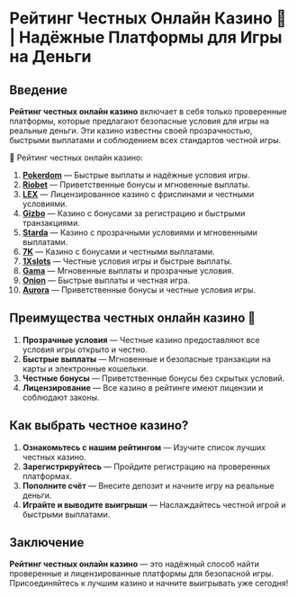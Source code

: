 # Рейтинг Честных Онлайн Казино 🎰 | Надёжные Платформы для Игры на Деньги

## Введение

**Рейтинг честных онлайн казино** включает в себя только проверенные платформы, которые предлагают безопасные условия для игры на реальные деньги. Эти казино известны своей прозрачностью, быстрыми выплатами и соблюдением всех стандартов честной игры.

🎰 Рейтинг честных онлайн казино:

1. **[Pokerdom](https://brandplay.link/4k77v2yx)** — Быстрые выплаты и надёжные условия игры.
2. **[Riobet](https://brandplay.link/7xBLTPyj)** — Приветственные бонусы и мгновенные выплаты.
3. **[LEX](https://brandplay.link/zW4hdDFV)** — Лицензированное казино с фриспинами и честными условиями.
4. **[Gizbo](https://brandplay.link/bprXw4YV)** — Казино с бонусами за регистрацию и быстрыми транзакциями.
5. **[Starda](https://brandplay.link/fB7xwRFL)** — Казино с прозрачными условиями и мгновенными выплатами.
6. **[7K](https://brandplay.link/BvQyFShp)** — Казино с бонусами и честными выплатами.
7. **[1Xslots](https://brandplay.link/hSB1khtr)** — Честные условия игры и быстрые выплаты.
8. **[Gama](https://brandplay.link/j6NMKsDz)** — Мгновенные выплаты и прозрачные условия.
9. **[Onion](https://brandplay.link/zBGRVpQ9)** — Быстрые выплаты и честная игра.
10. **[Aurora](https://10trafic-stat2.com/click/668546556bcc6313411604bd/6766/13032/subaccount)** — Приветственные бонусы и честные условия игры.

## Преимущества честных онлайн казино 🎯

1. **Прозрачные условия** — Честные казино предоставляют все условия игры открыто и честно.
2. **Быстрые выплаты** — Мгновенные и безопасные транзакции на карты и электронные кошельки.
3. **Честные бонусы** — Приветственные бонусы без скрытых условий.
4. **Лицензирование** — Все казино в рейтинге имеют лицензии и соблюдают законы.

## Как выбрать честное казино?

1. **Ознакомьтесь с нашим рейтингом** — Изучите список лучших честных казино.
2. **Зарегистрируйтесь** — Пройдите регистрацию на проверенных платформах.
3. **Пополните счёт** — Внесите депозит и начните игру на реальные деньги.
4. **Играйте и выводите выигрыши** — Наслаждайтесь честной игрой и быстрыми выплатами.

## Заключение

**Рейтинг честных онлайн казино** — это надёжный способ найти проверенные и лицензированные платформы для безопасной игры. Присоединяйтесь к лучшим казино и начните выигрывать уже сегодня!
